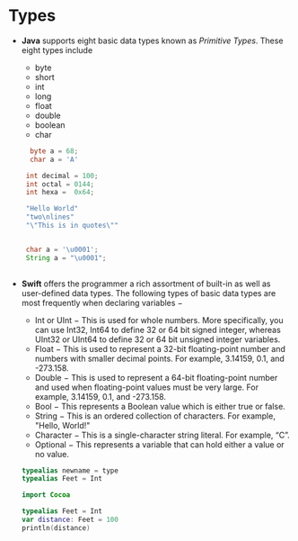 # Types
* **Java** supports eight basic data types known as *Primitive Types*. These eight types include 
	* byte
	* short
	* int
	* long
	* float
	* double
	* boolean
	* char
  ```java
    byte a = 68;
    char a = 'A'

   int decimal = 100;
   int octal = 0144;
   int hexa =  0x64;

   "Hello World"
   "two\nlines"
   "\"This is in quotes\""


   char a = '\u0001';
   String a = "\u0001";
    
  ```


* **Swift** offers the programmer a rich assortment of built-in as well as user-defined data types. The following types of basic data types are most frequently when declaring variables −
	* Int or UInt − This is used for whole numbers. More specifically, you can use Int32, Int64 to define 32 or 64 bit signed integer, whereas UInt32 or UInt64 to define 32 or 64 bit unsigned integer variables.
	* Float − This is used to represent a 32-bit floating-point number and numbers with smaller decimal points. For example, 3.14159, 0.1, and -273.158.
	* Double − This is used to represent a 64-bit floating-point number and used when floating-point values must be very large. For example, 3.14159, 0.1, and -273.158.
	* Bool − This represents a Boolean value which is either true or false.
	* String − This is an ordered collection of characters. For example, "Hello, World!"
	* Character − This is a single-character string literal. For example, “C”.
	* Optional − This represents a variable that can hold either a value or no value.
  
  
  
  ```swift
  typealias newname = type
  typealias Feet = Int
  
  import Cocoa

  typealias Feet = Int
  var distance: Feet = 100
  println(distance)
  ```
